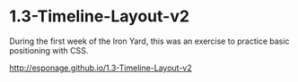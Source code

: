 # 1.3-Timeline-Layout-v2

During the first week of the Iron Yard, this was an exercise to practice basic positioning with CSS.

http://esponage.github.io/1.3-Timeline-Layout-v2
